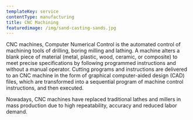 ```yaml
---
templateKey: service
contentType: manufacturing
title: CNC Machining
featuredimage: /img/sand-casting-sands.jpg
---
```

CNC machines, Computer Numerical Control is the automated control of machining tools of drilling, boring milling and lathing.  A machine alters a blank piece of material (metal, plastic, wood, ceramic, or composite) to meet precise specifications by following programmed instructions and without a manual operator. Cutting programs and instructions are delivered to an CNC machine in the form of graphical computer-aided design (CAD) files, which are transformed into a sequential program of machine control instructions, and then executed.

Nowadays, CNC machines have replaced traditional lathes and millers in mass production due to high repeatability, accuracy and reduced labor demand.